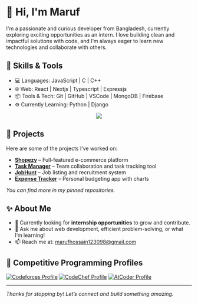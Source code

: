 # 👋 Hi, I'm Maruf

I'm a passionate and curious developer from Bangladesh, currently exploring exciting opportunities as an intern. I love building clean and impactful solutions with code, and I’m always eager to learn new technologies and collaborate with others.

## 🚀 Skills & Tools

- 💻 Languages: JavaScript | C | C++
- 🌐 Web: React | Nextjs | Typescript | Expressjs
- 📦 Tools & Tech: Git | GitHub | VSCode | MongoDB | Firebase
- ⚙️ Currently Learning: Python | Django

<p align="center">
  <a href="https://skillicons.dev">
    <img src="https://skillicons.dev/icons?i=cpp,js,ts,nextjs,django,react,express,tailwindcss,git,github,vscode,mongodb,postgresql,firebase,postman" />
  </a>
</p>


## 📌 Projects

Here are some of the projects I’ve worked on:
- **[Shopezy](https://github.com/Maruf-ult/Shopezy)** – Full-featured e-commerce platform
- **[Task Manager](https://github.com/Maruf-ult/Task_Manager)** – Team collaboration and task tracking tool
- **[JobHunt](https://github.com/Maruf-ult/JobHunt)** – Job listing and recruitment system
- **[Expense Tracker](https://github.com/Maruf-ult/Expense_Tracker)** – Personal budgeting app with charts
  

_You can find more in my pinned repositories._

## ✨ About Me

- 🔭 Currently looking for **internship opportunities** to grow and contribute.
- 💬 Ask me about web development, efficient problem-solving, or what I’m learning!
- 📫 Reach me at: marufhossain123098@gmail.com


## 🧠 Competitive Programming Profiles

[![Codeforces Profile](https://img.shields.io/badge/Codeforces-zx__zxuan-blue?logo=codeforces)](https://codeforces.com/profile/zx_zxuan)
[![CodeChef Profile](https://img.shields.io/badge/CodeChef-def4ult-orange?logo=codechef)](https://www.codechef.com/users/def4ult)
[![AtCoder Profile](https://img.shields.io/badge/AtCoder-zx__zxuan-brightgreen?logo=atcoder)](https://atcoder.jp/users/zx_zxuan)





---

_Thanks for stopping by! Let’s connect and build something amazing._
